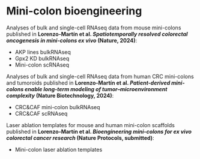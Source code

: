 # Mini-colon bioengineering
Analyses of bulk and single-cell RNAseq data from mouse mini-colons published in **Lorenzo-Martín et al. _Spatiotemporally resolved colorectal oncogenesis in mini-colons ex vivo_ (Nature, 2024)**:

- AKP lines bulkRNAseq
- Gpx2 KD bulkRNAseq
- Mini-colon scRNAseq

Analyses of bulk and single-cell RNAseq data from human CRC mini-colons and tumoroids published in **Lorenzo-Martín et al. _Patient-derived mini-colons enable long-term modeling of tumor–microenvironment complexity_ (Nature Biotechnology, 2024)**:

- CRC&CAF mini-colon bulkRNAseq
- CRC&CAF scRNAseq

Laser ablation templates for mouse and human mini-colon scaffolds published in **Lorenzo-Martín et al. _Bioengineering mini-colons for ex vivo colorectal cancer research_ (Nature Protocols, submitted)**:

- Mini-colon laser ablation templates
